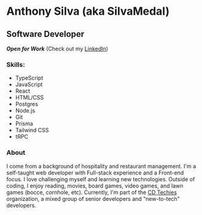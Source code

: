 # Anthony Silva (aka SilvaMedal)
## Software Developer
***Open for Work*** (Check out my [LinkedIn](https://www.linkedin.com/in/silva-medal))
### Skills:
  - TypeScript
  - JavaScript
  - React
  - HTML/CSS
  - Postgres
  - Node.js
  - Git
  - Prisma
  - Tailwind CSS
  - tRPC

### About
I come from a background of hospitality and restaurant management.  I'm a self-taught web developer with Full-stack experience and a Front-end focus.  I love challenging myself and learning new technologies.  Outside of coding, I enjoy reading, movies, board games, video games, and lawn games (bocce, cornhole, etc).
Currently, I'm part of the [CD Techies](https://github.com/CD-Squared-Tech) organization, a mixed group of senior developers and "new-to-tech" developers.  
<!---
SilvaMedal/SilvaMedal is a ✨ special ✨ repository because its `README.md` (this file) appears on your GitHub profile.
You can click the Preview link to take a look at your changes.
--->
